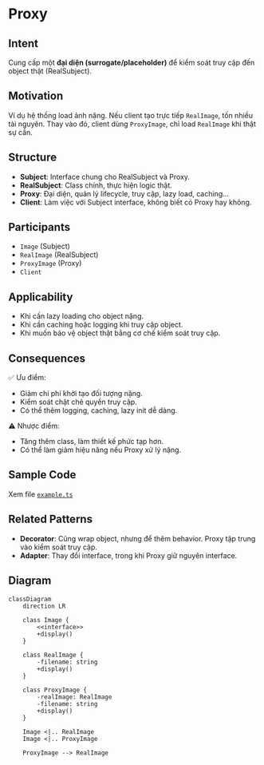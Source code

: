 # Proxy

## Intent

Cung cấp một **đại diện (surrogate/placeholder)** để kiểm soát truy cập đến object thật (RealSubject).

## Motivation

Ví dụ hệ thống load ảnh nặng. Nếu client tạo trực tiếp `RealImage`, tốn nhiều tài nguyên. Thay vào đó, client dùng `ProxyImage`, chỉ load `RealImage` khi thật sự cần.

## Structure

- **Subject**: Interface chung cho RealSubject và Proxy.
- **RealSubject**: Class chính, thực hiện logic thật.
- **Proxy**: Đại diện, quản lý lifecycle, truy cập, lazy load, caching…
- **Client**: Làm việc với Subject interface, không biết có Proxy hay không.

## Participants

- `Image` (Subject)
- `RealImage` (RealSubject)
- `ProxyImage` (Proxy)
- `Client`

## Applicability

- Khi cần lazy loading cho object nặng.
- Khi cần caching hoặc logging khi truy cập object.
- Khi muốn bảo vệ object thật bằng cơ chế kiểm soát truy cập.

## Consequences

✅ Ưu điểm:

- Giảm chi phí khởi tạo đối tượng nặng.
- Kiểm soát chặt chẽ quyền truy cập.
- Có thể thêm logging, caching, lazy init dễ dàng.

⚠️ Nhược điểm:

- Tăng thêm class, làm thiết kế phức tạp hơn.
- Có thể làm giảm hiệu năng nếu Proxy xử lý nặng.

## Sample Code

Xem file [`example.ts`](./example.ts)

## Related Patterns

- **Decorator**: Cũng wrap object, nhưng để thêm behavior. Proxy tập trung vào kiểm soát truy cập.
- **Adapter**: Thay đổi interface, trong khi Proxy giữ nguyên interface.

## Diagram

```mermaid
classDiagram
    direction LR

    class Image {
        <<interface>>
        +display()
    }

    class RealImage {
        -filename: string
        +display()
    }

    class ProxyImage {
        -realImage: RealImage
        -filename: string
        +display()
    }

    Image <|.. RealImage
    Image <|.. ProxyImage

    ProxyImage --> RealImage
```
